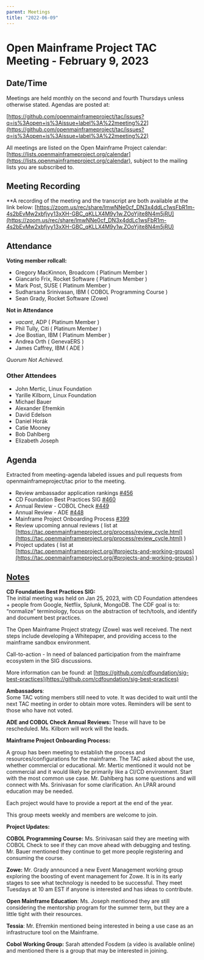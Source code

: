 ```yaml
---
parent: Meetings
title: "2022-06-09"
---
```


# **Open Mainframe Project TAC Meeting - February 9, 2023**


## Date/Time 
Meetings are held monthly on the second and fourth Thursdays unless otherwise stated. Agendas are posted at:  
 
[https://github.com/openmainframeproject/tac/issues?q=is%3Aopen+is%3Aissue+label%3A%22meeting%22](https://github.com/openmainframeproject/tac/issues?q=is%3Aopen+is%3Aissue+label%3A%22meeting%22)

All meetings are listed on the Open Mainframe Project calendar: [https://lists.openmainframeproject.org/calendar](https://lists.openmainframeproject.org/calendar), subject to the mailing lists you are subscribed to.


## Meeting Recording 
**A recording of the meeting and the transcript are both available at the link below: 
[https://zoom.us/rec/share/lmwNNe0cf_DN3x4ddLc1wsFbR1m-4s2bEvMw2xbfjyy13xXH-GBC_qKLLX4M9y1w.ZOoYjite8N4m5jRU](https://zoom.us/rec/share/lmwNNe0cf_DN3x4ddLc1wsFbR1m-4s2bEvMw2xbfjyy13xXH-GBC_qKLLX4M9y1w.ZOoYjite8N4m5jRU)


## **Attendance**

**Voting member rollcall:**



* Gregory MacKinnon, Broadcom ( Platinum Member )
* Giancarlo Frix, Rocket Software ( Platinum Member )
*  Mark Post, SUSE ( Platinum Member )
* Sudharsana Srinivasan, IBM ( COBOL Programming Course )
* Sean Grady, Rocket Software (Zowe)

  
**Not in Attendance**



*  _vacant_, ADP ( Platinum Member )
*  Phil Tully, Citi ( Platinum Member )
*  Joe Bostian, IBM ( Platinum Member )
*  Andrea Orth ( GenevaERS )
*  James Caffrey, IBM ( ADE )

_Quorum Not Achieved._


### **Other Attendees**



* John Mertic, Linux Foundation
* Yarille Kilborn, Linux Foundation
* Michael Bauer
* Alexander Efremkin
* David Edelson
* Daniel Horák
* Catie Mooney
* Bob Dahlberg
* Elizabeth Joseph


## **Agenda** 
Extracted from meeting-agenda labeled issues and pull requests from openmainframeproject/tac prior to the meeting.



* Review ambassador application rankings [#456](https://github.com/openmainframeproject/tac/issues/456)
* CD Foundation Best Practices SIG [#460](https://github.com/openmainframeproject/tac/issues/460)
* Annual Review - COBOL Check [#449](https://github.com/openmainframeproject/tac/issues/449)
* Annual Review - ADE [#448](https://github.com/openmainframeproject/tac/issues/448)
* Mainframe Project Onboarding Process [#399](https://github.com/openmainframeproject/tac/issues/399)
* Review upcoming annual reviews ( list at [https://tac.openmainframeproject.org/process/review_cycle.html](https://tac.openmainframeproject.org/process/review_cycle.html) )
* Project updates ( list at [https://tac.openmainframeproject.org/#projects-and-working-groups](https://tac.openmainframeproject.org/#projects-and-working-groups) )


## **<span style="text-decoration:underline;">Notes</span>**


**CD Foundation Best Practices SIG:**  
The initial meeting was held on Jan 25, 2023, with CD Foundation attendees + people from Google, Netflix, Splunk, MongoDB. The CDF goal is to: “normalize” terminology, focus on the abstraction of tech/tools, and identify and document best practices.

The Open Mainframe Project strategy (Zowe) was well received. The next steps include developing a Whitepaper, and providing access to the mainframe sandbox environment.

Call-to-action - In need of balanced participation from the mainframe ecosystem in the SIG discussions.

More information can be found: at [https://github.com/cdfoundation/sig-best-practices](https://github.com/cdfoundation/sig-best-practices)

**Ambassadors**:  
Some TAC voting members still need to vote. It was decided to wait until the next TAC meeting in order to obtain more votes. Reminders will be sent to those who have not voted.

**ADE and COBOL Check Annual Reviews:**
These will have to be rescheduled. Ms. Kilborn will work will the leads. 


**Mainframe Project Onboarding Process:**

A group has been meeting to establish the process and resources/configurations for the mainframe. The TAC asked about the use, whether commercial or educational. Mr. Mertic mentioned it would not be commercial and it would likely be primarily like a CI/CD environment. Start with the most common use case. Mr. Dahlberg has some questions and will connect with Ms. Srinivasan for some clarification. An LPAR around education may be needed. 
 
Each project would have to provide a report at the end of the year.

This group meets weekly and members are welcome to join. 
 


**Project Updates:**

**COBOL Programming Course:** Ms. Srinivasan said they are meeting with COBOL Check to see if they can move ahead with debugging and testing. Mr. Bauer mentioned they continue to get more people registering and consuming the course.

**Zowe:**
Mr. Grady announced a new Event Management working group exploring the boosting of event management for Zowe. It is in its early stages to see what technology is needed to be successful. They meet Tuesdays at 10 am EST if anyone is interested and has ideas to contribute. 
 
**Open Mainframe Education**: Ms. Joseph mentioned they are still considering the mentorship program for the summer term, but they are a little tight with their resources.

 
**Tessia**: Mr. Efremkin mentioned being interested in being a use case as an infrastructure tool on the Mainframe.

**Cobol Working Group:** Sarah attended Fosdem (a video is available online) and mentioned there is a group that may be interested in joining.
